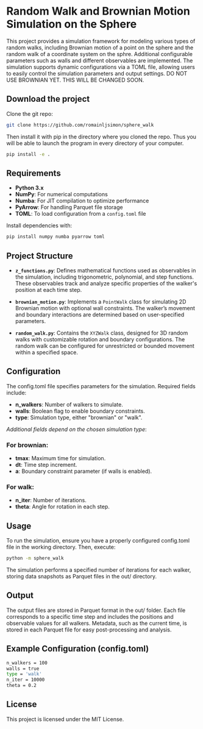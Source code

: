 # Random Walk and Brownian Motion Simulation on the Sphere

This project provides a simulation framework for modeling various types of random walks, including Brownian motion of a point on the sphere and the random walk of a coordinate system on the sphre. Additional configurable parameters such as walls and different observables are implemented. The simulation supports dynamic configurations via a TOML file, allowing users to easily control the simulation parameters and output settings.
DO NOT USE BROWNIAN YET. THIS WILL BE CHANGED SOON.

## Download the project

Clone the git repo:

 ```bash
git clone https://github.com/romainljsimon/sphere_walk
 ```

Then install it with pip in the directory where you cloned the repo. Thus you will be able to launch the program in every directory of your computer.
 ```bash
pip install -e .
```

## Requirements

- **Python 3.x**
- **NumPy**: For numerical computations
- **Numba**: For JIT compilation to optimize performance
- **PyArrow**: For handling Parquet file storage
- **TOML**: To load configuration from a `config.toml` file

Install dependencies with:

```bash
pip install numpy numba pyarrow toml
```

## Project Structure

- **`z_functions.py`**: Defines mathematical functions used as observables in the simulation, including trigonometric, polynomial, and step functions. These observables track and analyze specific properties of the walker's position at each time step.
  
- **`brownian_motion.py`**: Implements a `PointWalk` class for simulating 2D Brownian motion with optional wall constraints. The walker’s movement and boundary interactions are determined based on user-specified parameters.

- **`random_walk.py`**: Contains the `XYZWalk` class, designed for 3D random walks with customizable rotation and boundary configurations. The random walk can be configured for unrestricted or bounded movement within a specified space.


## Configuration

The config.toml file specifies parameters for the simulation. Required fields include:

- **n_walkers**: Number of walkers to simulate.
- **walls**: Boolean flag to enable boundary constraints.
- **type**: Simulation type, either "brownian" or "walk".

*Additional fields depend on the chosen simulation type*:

### For brownian:
- **tmax**: Maximum time for simulation.
- **dt**: Time step increment.
- **a**: Boundary constraint parameter (if walls is enabled).

### For walk:
- **n_iter**: Number of iterations.
- **theta**: Angle for rotation in each step.

## Usage
To run the simulation, ensure you have a properly configured config.toml file in the working directory. Then, execute:

```bash
python -m sphere_walk
```

The simulation performs a specified number of iterations for each walker, storing data snapshots as Parquet files in the out/ directory.

## Output

The output files are stored in Parquet format in the out/ folder. Each file corresponds to a specific time step and includes the positions and observable values for all walkers.
Metadata, such as the current time, is stored in each Parquet file for easy post-processing and analysis.

## Example Configuration (config.toml)

```bash
n_walkers = 100
walls = true
type = 'walk'
n_iter = 10000
theta = 0.2
```

## License
This project is licensed under the MIT License.
